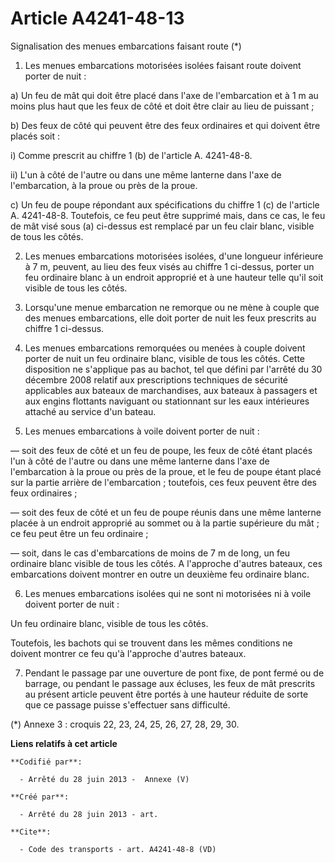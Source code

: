 # Article A4241-48-13

Signalisation des menues embarcations faisant route (*) 

1. Les menues embarcations motorisées isolées faisant route doivent porter de nuit : 

a) Un feu de mât qui doit être placé dans l'axe de l'embarcation et à 1 m au moins plus haut que les feux de côté et doit
être clair au lieu de puissant ; 

b) Des feux de côté qui peuvent être des feux ordinaires et qui doivent être placés soit : 

i) Comme prescrit au chiffre 1 (b) de l'article A. 4241-48-8. 

ii) L'un à côté de l'autre ou dans une même lanterne dans l'axe de l'embarcation, à la proue ou près de la proue. 

c) Un feu de poupe répondant aux spécifications du chiffre 1 (c) de l'article A. 4241-48-8. Toutefois, ce feu peut être
supprimé mais, dans ce cas, le feu de mât visé sous (a) ci-dessus est remplacé par un feu clair blanc, visible de tous les
côtés. 

2. Les menues embarcations motorisées isolées, d'une longueur inférieure à 7 m, peuvent, au lieu des feux visés au chiffre 1
ci-dessus, porter un feu ordinaire blanc à un endroit approprié et à une hauteur telle qu'il soit visible de tous les côtés. 

3. Lorsqu'une menue embarcation ne remorque ou ne mène à couple que des menues embarcations, elle doit porter de nuit les
feux prescrits au chiffre 1 ci-dessus. 

4. Les menues embarcations remorquées ou menées à couple doivent porter de nuit un feu ordinaire blanc, visible de tous les
côtés. Cette disposition ne s'applique pas au bachot, tel que défini par l'arrêté du 30 décembre 2008 relatif aux
prescriptions techniques de sécurité applicables aux bateaux de marchandises, aux bateaux à passagers et aux engins flottants
naviguant ou stationnant sur les eaux intérieures attaché au service d'un bateau. 

5. Les menues embarcations à voile doivent porter de nuit : 

― soit des feux de côté et un feu de poupe, les feux de côté étant placés l'un à côté de l'autre ou dans une même lanterne
dans l'axe de l'embarcation à la proue ou près de la proue, et le feu de poupe étant placé sur la partie arrière de
l'embarcation ; toutefois, ces feux peuvent être des feux ordinaires ; 

― soit des feux de côté et un feu de poupe réunis dans une même lanterne placée à un endroit approprié au sommet ou à la
partie supérieure du mât ; ce feu peut être un feu ordinaire ; 

― soit, dans le cas d'embarcations de moins de 7 m de long, un feu ordinaire blanc visible de tous les côtés. A l'approche
d'autres bateaux, ces embarcations doivent montrer en outre un deuxième feu ordinaire blanc. 

6. Les menues embarcations isolées qui ne sont ni motorisées ni à voile doivent porter de nuit : 

Un feu ordinaire blanc, visible de tous les côtés. 

Toutefois, les bachots qui se trouvent dans les mêmes conditions ne doivent montrer ce feu qu'à l'approche d'autres bateaux. 

7. Pendant le passage par une ouverture de pont fixe, de pont fermé ou de barrage, ou pendant le passage aux écluses, les
feux de mât prescrits au présent article peuvent être portés à une hauteur réduite de sorte que ce passage puisse s'effectuer
sans difficulté. 

(*) Annexe 3 : croquis 22, 23, 24, 25, 26, 27, 28, 29, 30.

**Liens relatifs à cet article**

	**Codifié par**:

	  - Arrêté du 28 juin 2013 -  Annexe (V)

	**Créé par**:

	  - Arrêté du 28 juin 2013 - art.

	**Cite**:

	  - Code des transports - art. A4241-48-8 (VD)
